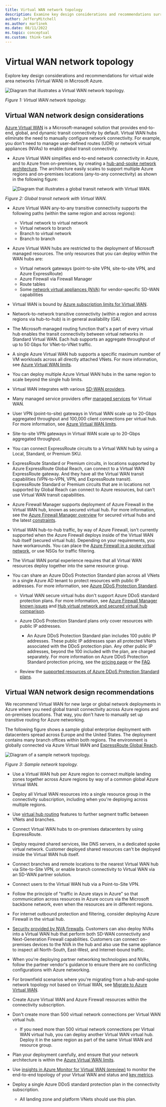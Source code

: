 ```yaml
---
title: Virtual WAN network topology
description: Examine key design considerations and recommendations surrounding virtual wide area networks in Microsoft Azure.
author: JefferyMitchell
ms.author: martinek
ms.date: 08/11/2022
ms.topic: conceptual
ms.custom: think-tank
---
```


<!-- docutune:casing "Local, Standard, or Premium SKU" "ExpressRoute Standard or Premium circuits"-->

# Virtual WAN network topology

Explore key design considerations and recommendations for virtual wide area networks (Virtual WAN) in Microsoft Azure.

![Diagram that illustrates a Virtual WAN network topology.](./media/virtual-wan-topology.png)

*Figure 1: Virtual WAN network topology.*

## Virtual WAN network design considerations

[Azure Virtual WAN](/azure/virtual-wan/virtual-wan-about) is a Microsoft-managed solution that provides end-to-end, global, and dynamic transit connectivity by default. Virtual WAN hubs eliminate the need to manually configure network connectivity. For example, you don't need to manage user-defined routes (UDR) or network virtual appliances (NVAs) to enable global transit connectivity.

- Azure Virtual WAN simplifies end-to-end network connectivity in Azure, and to Azure from on-premises, by creating a [hub-and-spoke network architecture](/azure/virtual-wan/virtual-wan-global-transit-network-architecture). The architecture easily scales to support multiple Azure regions and on-premises locations (any-to-any connectivity) as shown in the following figure:

  ![Diagram that illustrates a global transit network with Virtual WAN.](./media/global-transit.png)

 *Figure 2: Global transit network with Virtual WAN.*

- Azure Virtual WAN any-to-any transitive connectivity supports the following paths (within the same region and across regions):

  - Virtual network to virtual network
  - Virtual network to branch
  - Branch to virtual network
  - Branch to branch

- Azure Virtual WAN hubs are restricted to the deployment of Microsoft managed resources. The only resources that you can deploy within the WAN hubs are:
   - Virtual network gateways (point-to-site VPN, site-to-site VPN, and Azure ExpressRoute)
   - Azure Firewall via Firewall Manager
   - Route tables
   - Some [network virtual appliances (NVA)](/azure/virtual-wan/about-nva-hub) for vendor-specific SD-WAN capabilities

- Virtual WAN is bound by [Azure subscription limits for Virtual WAN](/azure/azure-resource-manager/management/azure-subscription-service-limits#virtual-wan-limits).

- Network-to-network transitive connectivity (within a region and across regions via hub-to-hub) is in general availability (GA).

- The Microsoft-managed routing function that's a part of every virtual hub enables the transit connectivity between virtual networks in Standard Virtual WAN. Each hub supports an aggregate throughput of up to 50 Gbps for VNet-to-VNet traffic.

- A single Azure Virtual WAN hub supports a specific maximum number of VM workloads across all directly attached VNets. For more information, see [Azure Virtual WAN limits](/azure/azure-resource-manager/management/azure-subscription-service-limits#virtual-wan-limits).

- You can deploy multiple Azure Virtual WAN hubs in the same region to scale beyond the single hub limits.

- Virtual WAN integrates with various [SD-WAN providers](/azure/virtual-wan/virtual-wan-locations-partners).

- Many managed service providers offer [managed services](/azure/networking/networking-partners-msp) for Virtual WAN.

- User VPN (point-to-site) gateways in Virtual WAN scale up to 20-Gbps aggregated throughput and 100,000 client connections per virtual hub. For more information, see [Azure Virtual WAN limits](/azure/azure-resource-manager/management/azure-subscription-service-limits#virtual-wan-limits).

- Site-to-site VPN gateways in Virtual WAN scale up to 20-Gbps aggregated throughput.

- You can connect ExpressRoute circuits to a Virtual WAN hub by using a Local, Standard, or Premium SKU.

- ExpressRoute Standard or Premium circuits, in locations supported by Azure ExpressRoute Global Reach, can connect to a Virtual WAN ExpressRoute gateway. And they have all the Virtual WAN transit capabilities (VPN-to-VPN, VPN, and ExpressRoute transit). ExpressRoute Standard or Premium circuits that are in locations not supported by Global Reach can connect to Azure resources, but can't use Virtual WAN transit capabilities.

- Azure Firewall Manager supports deployment of Azure Firewall in the Virtual WAN hub, known as secured virtual hub. For more information, see the [Azure Firewall Manager overview](/azure/firewall-manager/overview) for secured virtual hubs and the latest [constraints](/azure/firewall-manager/overview#known-issues).

- Virtual WAN hub-to-hub traffic, by way of Azure Firewall, isn't currently supported when the Azure Firewall deploys inside of the Virtual WAN hub itself (secured virtual hub). Depending on your requirements, you have workarounds. You can place the [Azure Firewall in a spoke virtual network](/azure/virtual-wan/scenario-route-through-nva), or use NSGs for traffic filtering.

- The Virtual WAN portal experience requires that all Virtual WAN resources deploy together into the same resource group.

- You can share an Azure DDoS Protection Standard plan across all VNets in a single Azure AD tenant to protect resources with public IP addresses. For more information, see [Azure DDoS Protection Standard](/azure/ddos-protection/ddos-protection-overview).

  - Virtual WAN secure virtual hubs don't support Azure DDoS standard protection plans. For more information, see [Azure Firewall Manager known issues](/azure/firewall-manager/overview#known-issues) and [Hub virtual network and secured virtual hub comparison](/azure/firewall-manager/vhubs-and-vnets#comparison).

  - Azure DDoS Protection Standard plans only cover resources with public IP addresses.

    - An Azure DDoS Protection Standard plan includes 100 public IP addresses. These public IP addresses span all protected VNets associated with the DDoS protection plan. Any other public IP addresses, beyond the 100 included with the plan, are charged separately. For more information on Azure DDoS Protection Standard protection pricing, see the [pricing page](https://azure.microsoft.com/pricing/details/ddos-protection/) or the [FAQ](/azure/ddos-protection/ddos-faq#how-does-pricing-work).

  - Review the [supported resources of Azure DDoS Protection Standard plans](/azure/ddos-protection/ddos-faq#what-are-the-supported-protected-resource-types).

## Virtual WAN network design recommendations

We recommend Virtual WAN for new large or global network deployments in Azure where you need global transit connectivity across Azure regions and on-premises locations. That way, you don't have to manually set up transitive routing for Azure networking.

  The following figure shows a sample global enterprise deployment with datacenters spread across Europe and the United States. The deployment contains many branch offices within both regions. The environment is globally connected via Azure Virtual WAN and [ExpressRoute Global Reach](/azure/expressroute/expressroute-global-reach).

  ![Diagram of a sample network topology.](./media/global-reach-topology.png)

 *Figure 3: Sample network topology.*

- Use a Virtual WAN hub per Azure region to connect multiple landing zones together across Azure regions by way of a common global Azure Virtual WAN.

- Deploy all Virtual WAN resources into a single resource group in the connectivity subscription, including when you're deploying across multiple regions.

- Use [virtual hub routing](/azure/virtual-wan/about-virtual-hub-routing) features to further segment traffic between VNets and branches.

- Connect Virtual WAN hubs to on-premises datacenters by using ExpressRoute.

- Deploy required shared services, like DNS servers, in a dedicated spoke virtual network. Customer deployed shared resources can't be deployed inside the Virtual WAN hub itself.

- Connect branches and remote locations to the nearest Virtual WAN hub via Site-to-Site VPN, or enable branch connectivity to Virtual WAN via an SD-WAN partner solution.

- Connect users to the Virtual WAN hub via a Point-to-Site VPN.

- Follow the principle of "traffic in Azure stays in Azure" so that communication across resources in Azure occurs via the Microsoft backbone network, even when the resources are in different regions.

- For internet outbound protection and filtering, consider deploying Azure Firewall in the virtual hub.

- [Security provided by NVA firewalls](/azure/virtual-wan/about-nva-hub#security-provided-by-nva-firewalls). Customers can also deploy NVAs into a Virtual WAN hub that perform both SD-WAN connectivity and Next-Generation Firewall capabilities. Customers can connect on-premises devices to the NVA in the hub and also use the same appliance to inspect all North-South, East-West, and Internet-bound traffic.

- When you're deploying partner networking technologies and NVAs, follow the partner vendor's guidance to ensure there are no conflicting configurations with Azure networking.

- For brownfield scenarios where you're migrating from a hub-and-spoke network topology not based on Virtual WAN, see [Migrate to Azure Virtual WAN](/azure/virtual-wan/migrate-from-hub-spoke-topology).

- Create Azure Virtual WAN and Azure Firewall resources within the connectivity subscription.

- Don't create more than 500 virtual network connections per Virtual WAN virtual hub.

  - If you need more than 500 virtual network connections per Virtual WAN virtual hub, you can deploy another Virtual WAN virtual hub. Deploy it in the same region as part of the same Virtual WAN and resource group.

- Plan your deployment carefully, and ensure that your network architecture is within the [Azure Virtual WAN limits](/azure/azure-resource-manager/management/azure-subscription-service-limits#virtual-wan-limits).

- Use [insights in Azure Monitor for Virtual WAN (preview)](/azure/virtual-wan/azure-monitor-insights) to monitor the end-to-end topology of your Virtual WAN and status and [key metrics](/azure/virtual-wan/azure-monitor-insights#detailed).

- Deploy a single Azure DDoS standard protection plan in the connectivity subscription.

  - All landing zone and platform VNets should use this plan.
